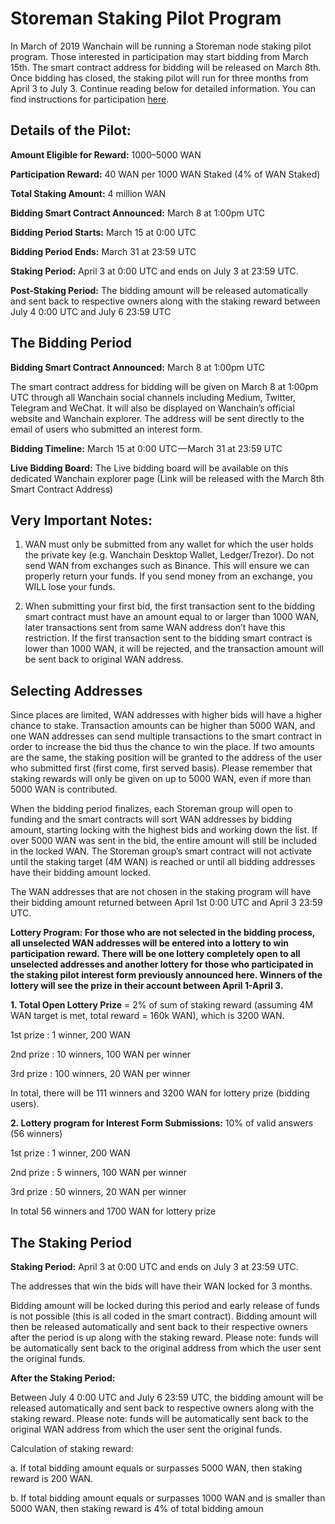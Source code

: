 # Storeman Staking Pilot Program
In March of 2019 Wanchain will be running a Storeman node staking pilot program. Those interested in participation may start bidding from March 15th. The smart contract address for bidding will be released on March 8th. Once bidding has closed, the staking pilot will run for three months from April 3 to July 3. Continue reading below for detailed information. You can find instructions for participation [here](https://medium.com/wanchain-foundation/wanchain-staking-pilot-how-to-participate-and-earn-wan-infographic-bc644981ca08).

## Details of the Pilot:  
**Amount Eligible for Reward:** 1000–5000 WAN

**Participation Reward:** 40 WAN per 1000 WAN Staked (4% of WAN Staked)

**Total Staking Amount:** 4 million WAN

**Bidding Smart Contract Announced:** March 8 at 1:00pm UTC

**Bidding Period Starts:** March 15 at 0:00 UTC

**Bidding Period Ends:** March 31 at 23:59 UTC

**Staking Period:** April 3 at 0:00 UTC and ends on July 3 at 23:59 UTC.

**Post-Staking Period:** The bidding amount will be released automatically and sent back to respective owners along with the staking reward between July 4 0:00 UTC and July 6 23:59 UTC


## The Bidding Period
**Bidding Smart Contract Announced:** March 8 at 1:00pm UTC

The smart contract address for bidding will be given on March 8 at 1:00pm UTC through all Wanchain social channels including Medium, Twitter, Telegram and WeChat. It will also be displayed on Wanchain’s official website and Wanchain explorer. The address will be sent directly to the email of users who submitted an interest form.

**Bidding Timeline:** March 15 at 0:00 UTC — March 31 at 23:59 UTC


**Live Bidding Board:** The Live bidding board will be available on this dedicated Wanchain explorer page (Link will be released with the March 8th Smart Contract Address)

## Very Important Notes:
1. WAN must only be submitted from any wallet for which the user holds the private key (e.g. Wanchain Desktop Wallet, Ledger/Trezor). Do not send WAN from exchanges such as Binance. This will ensure we can properly return your funds. If you send money from an exchange, you WILL lose your funds.

2. When submitting your first bid, the first transaction sent to the bidding smart contract must have an amount equal to or larger than 1000 WAN, later transactions sent from same WAN address don’t have this restriction. If the first transaction sent to the bidding smart contract is lower than 1000 WAN, it will be rejected, and the transaction amount will be sent back to original WAN address.

## Selecting Addresses
Since places are limited, WAN addresses with higher bids will have a higher chance to stake. Transaction amounts can be higher than 5000 WAN, and one WAN addresses can send multiple transactions to the smart contract in order to increase the bid thus the chance to win the place. If two amounts are the same, the staking position will be granted to the address of the user who submitted first (first come, first served basis). Please remember that staking rewards will only be given on up to 5000 WAN, even if more than 5000 WAN is contributed.

When the bidding period finalizes, each Storeman group will open to funding and the smart contracts will sort WAN addresses by bidding amount, starting locking with the highest bids and working down the list. If over 5000 WAN was sent in the bid, the entire amount will still be included in the locked WAN. The Storeman group’s smart contract will not activate until the staking target (4M WAN) is reached or until all bidding addresses have their bidding amount locked.

The WAN addresses that are not chosen in the staking program will have their bidding amount returned between April 1st 0:00 UTC and April 3 23:59 UTC.

**Lottery Program: For those who are not selected in the bidding process, all unselected WAN addresses will be entered into a lottery to win participation reward. There will be one lottery completely open to all unselected addresses and another lottery for those who participated in the staking pilot interest form previously announced here. Winners of the lottery will see the prize in their account between April 1-April 3.**

**1. Total Open Lottery Prize** = 2% of sum of staking reward (assuming 4M WAN target is met, total reward = 160k WAN), which is 3200 WAN.

1st prize : 1 winner, 200 WAN

2nd prize : 10 winners, 100 WAN per winner

3rd prize : 100 winners, 20 WAN per winner

In total, there will be 111 winners and 3200 WAN for lottery prize (bidding users).

**2. Lottery program for Interest Form Submissions:** 10% of valid answers (56 winners)

1st prize : 1 winner, 200 WAN

2nd prize : 5 winners, 100 WAN per winner

3rd prize : 50 winners, 20 WAN per winner

In total 56 winners and 1700 WAN for lottery prize


## The Staking Period
**Staking Period:** April 3 at 0:00 UTC and ends on July 3 at 23:59 UTC.

The addresses that win the bids will have their WAN locked for 3 months.

Bidding amount will be locked during this period and early release of funds is not possible (this is all coded in the smart contract). Bidding amount will then be released automatically and sent back to their respective owners after the period is up along with the staking reward. Please note: funds will be automatically sent back to the original address from which the user sent the original funds.

**After the Staking Period:**

Between July 4 0:00 UTC and July 6 23:59 UTC, the bidding amount will be released automatically and sent back to respective owners along with the staking reward. Please note: funds will be automatically sent back to the original WAN address from which the user sent the original funds.

Calculation of staking reward:

a. If total bidding amount equals or surpasses 5000 WAN, then staking reward is 200 WAN.

b. If total bidding amount equals or surpasses 1000 WAN and is smaller than 5000 WAN, then staking reward is 4% of total bidding amoun